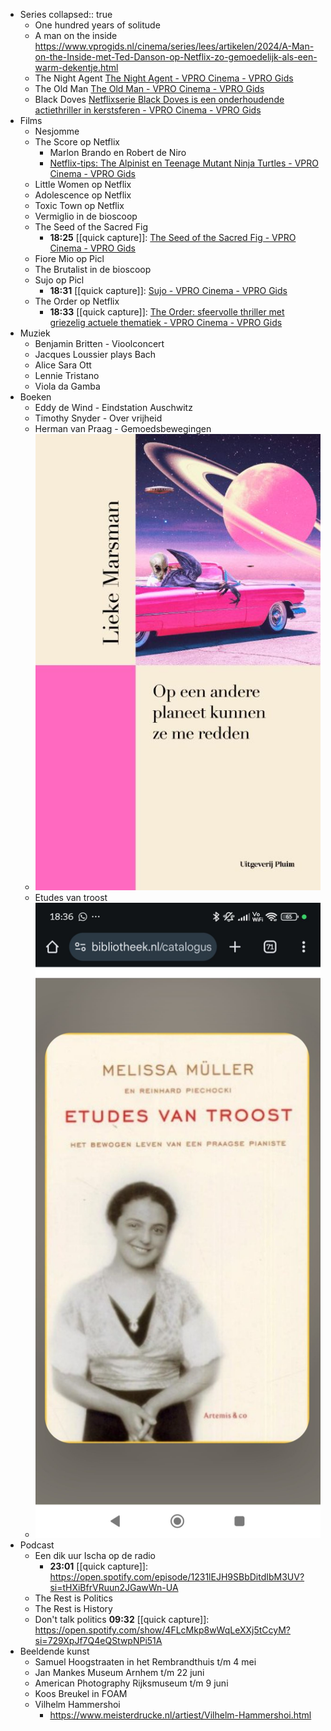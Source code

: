 - Series
  collapsed:: true
	- One hundred years of solitude
	- A man on the inside
	  https://www.vprogids.nl/cinema/series/lees/artikelen/2024/A-Man-on-the-Inside-met-Ted-Danson-op-Netflix-zo-gemoedelijk-als-een-warm-dekentje.html
	- The Night Agent
	  [The Night Agent - VPRO Cinema - VPRO Gids](https://www.vprogids.nl/cinema/series/serie~15141514~the-night-agent~.html)
	- The Old Man
	  [The Old Man - VPRO Cinema - VPRO Gids](https://www.vprogids.nl/cinema/series/serie~14623975~the-old-man~.html)
	- Black Doves
	  [Netflixserie Black Doves is een onderhoudende actiethriller in kerstsferen - VPRO Cinema - VPRO Gids](https://www.vprogids.nl/cinema/series/lees/artikelen/2024/Black-Doves--onderhoudende-actiethriller-in-kerstsferen-op-Netflix.html)
- Films
	- Nesjomme
	- The Score op Netflix
		- Marlon Brando en Robert de Niro
		- [Netflix-tips: The Alpinist en Teenage Mutant Ninja Turtles - VPRO Cinema - VPRO Gids](https://www.vprogids.nl/cinema/lees/artikelen/specials/netflix/2025/Netflix-tips--The-Alpinist-en-Teenage-Mutant-Ninja-Turtles.html)
	- Little Women op Netflix
	- Adolescence op Netflix
	- Toxic Town op Netflix
	- Vermiglio in de bioscoop
	- The Seed of the Sacred Fig
		- **18:25** [[quick capture]]:  [The Seed of the Sacred Fig - VPRO Cinema - VPRO Gids](https://www.vprogids.nl/cinema/films/film~15789238~the-seed-of-the-sacred-fig~.html)
	- Fiore Mio op Picl
	- The Brutalist in de bioscoop
	- Sujo op Picl
		- **18:31** [[quick capture]]:  [Sujo - VPRO Cinema - VPRO Gids](https://www.vprogids.nl/cinema/films/film~15782708~sujo~.html)
	- The Order op Netflix
		- **18:33** [[quick capture]]:  [The Order: sfeervolle thriller met griezelig actuele thematiek - VPRO Cinema - VPRO Gids](https://www.vprogids.nl/cinema/lees/artikelen/specials/2024/The-Order--sfeervolle-thriller-met-griezelig-actuele-thematiek.html)
- Muziek
	- Benjamin Britten - Vioolconcert
	- Jacques Loussier plays Bach
	- Alice Sara Ott
	- Lennie Tristano
	- Viola da Gamba
- Boeken
	- Eddy de Wind - Eindstation Auschwitz
	- Timothy Snyder - Over vrijheid
	- Herman van Praag - Gemoedsbewegingen
	- ![2025-02-17-22-19-11.jpeg](../assets/2025-02-17-22-19-11.jpeg)
	- Etudes van troost
	- ![2025-02-23-18-38-10.jpeg](../assets/2025-02-23-18-38-10.jpeg)
- Podcast
	- Een dik uur Ischa op de radio
		- **23:01** [[quick capture]]:  https://open.spotify.com/episode/1231lEJH9SBbDitdIbM3UV?si=tHXiBfrVRuun2JGawWn-UA
	- The Rest is Politics
	- The Rest is History
	- Don't talk politics 
	  **09:32** [[quick capture]]:  https://open.spotify.com/show/4FLcMkp8wWqLeXXj5tCcyM?si=729XpJf7Q4eQStwpNPi51A
- Beeldende kunst
	- Samuel Hoogstraaten in het Rembrandthuis t/m 4 mei
	- Jan Mankes Museum Arnhem t/m 22 juni
	- American Photography Rijksmuseum t/m 9 juni
	- Koos Breukel in FOAM
	- Vilhelm Hammershoi
		- https://www.meisterdrucke.nl/artiest/Vilhelm-Hammershoi.html